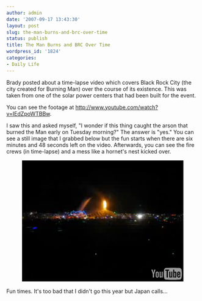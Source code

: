 ```yaml
---
author: admin
date: '2007-09-17 13:43:30'
layout: post
slug: the-man-burns-and-brc-over-time
status: publish
title: The Man Burns and BRC Over Time
wordpress_id: '1824'
categories:
- Daily Life
---
```

Brady posted about a time-lapse video which covers Black Rock City (the city created for Burning Man) over the course of its existence. This was taken from one of the solar power centers that had been built for the event.



You can see the footage at <a href="http://www.youtube.com/watch?v=IEdZpoWTBBw">http://www.youtube.com/watch?v=IEdZpoWTBBw</a>.



I saw this and asked myself, "I wonder if this thing caught the arson that burned the Man early on Tuesday morning?" The answer is "yes." You can see a still image that I grabbed below but the fun starts when there are six minutes and 48 seconds left on the video. Afterwards, you can see the fire crews (in time-lapse) and a mess like a hornet's nest kicked over.

<p style="text-align: center"><img src="/images/man-burns.png" title="The Man Burns" alt="The Man Burns" border="0" height="319" hspace="0" vspace="0" width="424" /></p>

Fun times. It's too bad that I didn't go this year but Japan calls...
